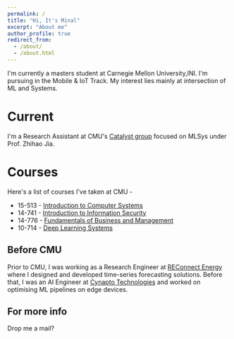 ```yaml
---
permalink: /
title: "Hi, It's Minal"
excerpt: "About me"
author_profile: true
redirect_from: 
  - /about/
  - /about.html
---
```


I'm currently a masters student at Carnegie Mellon University,INI. I'm pursuing in the Mobile & IoT Track. My interest lies mainly at intersection of ML and Systems.

Current
======
I'm a Research Assistant at CMU's [Catalyst group](https://catalyst.cs.cmu.edu/) focused on MLSys under Prof. Zhihao Jia.

Courses
======
Here's a list of courses I've taken at CMU - 
  -  15-513 - [Introduction to Computer Systems](https://www.cs.cmu.edu/~213/)
  -  14-741 - [Introduction to Information Security](https://www.cmu.edu/mits/curriculum/core/14-741.html)
  -  14-776 - [Fundamentals of Business and Management](https://www.coursicle.com/cmu/courses/INI/14776/)
  -  10-714 - [Deep Learning Systems](https://dlsyscourse.org/)

Before CMU
------
Prior to CMU, I was working as a Research Engineer at [REConnect Energy](https://www.reconnectenergy.com/) where I designed and developed time-series forecasting solutions. Before that, I was an AI Engineer at [Cynapto Technologies](https://www.cynapto.com/) and worked on optimising ML pipelines on edge devices.


For more info
------
Drop me a mail?
